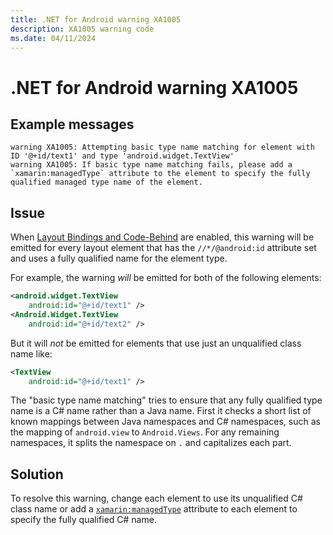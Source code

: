 ```yaml
---
title: .NET for Android warning XA1005
description: XA1005 warning code
ms.date: 04/11/2024
---
```

# .NET for Android warning XA1005

## Example messages

```
warning XA1005: Attempting basic type name matching for element with ID '@+id/text1' and type 'android.widget.TextView'
warning XA1005: If basic type name matching fails, please add a `xamarin:managedType` attribute to the element to specify the fully qualified managed type name of the element.
```

## Issue

When [Layout Bindings and Code-Behind][code-behind] are enabled, this warning
will be emitted for every layout element that has the `//*/@android:id`
attribute set and uses a fully qualified name for the element type.

For example, the warning *will* be emitted for both of the following elements:

```xml
<android.widget.TextView
    android:id="@+id/text1" />
<Android.Widget.TextView
    android:id="@+id/text2" />
```

But it will *not* be emitted for elements that use just an unqualified class
name like:

```xml
<TextView
    android:id="@+id/text1" />
```

The "basic type name matching" tries to ensure that any fully qualified type name
is a C# name rather than a Java name. First it checks a short list of known
mappings between Java namespaces and C# namespaces, such as the mapping of
`android.view` to `Android.Views`. For any remaining namespaces, it splits the
namespace on `.` and capitalizes each part.

## Solution

To resolve this warning, change each element to use its unqualified C# class
name or add a [`xamarin:managedType`][code-behind-attributes] attribute to each
element to specify the fully qualified C# name.

[code-behind]: https://github.com/xamarin/xamarin-android/blob/main/Documentation/guides/LayoutCodeBehind.md
[code-behind-attributes]: https://github.com/xamarin/xamarin-android/blob/main/Documentation/guides/LayoutCodeBehind.md#layout-xml-attributes
